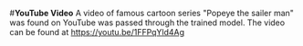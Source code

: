 #**YouTube Video**
A video of famous cartoon series "Popeye the sailer man" was found on YouTube was passed through the trained model. The video can be found at https://youtu.be/1FFPqYld4Ag
